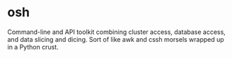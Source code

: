 osh
===

Command-line and API toolkit combining cluster access, database access, and data slicing and dicing. Sort of like awk and cssh morsels wrapped up in a Python crust.
